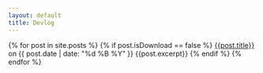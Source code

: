 ```yaml
---
layout: default
title: Devlog
---
```


{% for post in site.posts %}
{% if post.isDownload == false %}
<a href="{{site.url}}{{post.url}}">{{post.title}}</a> on {{ post.date | date: "%d %B %Y" }}
{{post.excerpt}} 
{% endif %}
{% endfor %}

